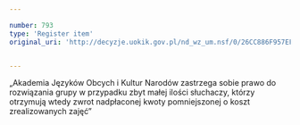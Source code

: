```yaml
---

number: 793
type: 'Register item'
original_uri: 'http://decyzje.uokik.gov.pl/nd_wz_um.nsf/0/26CC886F957EF81EC12572DD003296C5?OpenDocument'


---
```


„Akademia Języków Obcych i Kultur Narodów zastrzega sobie prawo do rozwiązania grupy w przypadku zbyt małej ilości słuchaczy, którzy otrzymują wtedy zwrot nadpłaconej kwoty pomniejszonej o koszt zrealizowanych zajęć”
